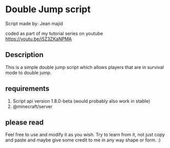 # Double Jump script

Script made by: Jean majid

coded as part of my tutorial series on youtube
https://youtu.be/i5Z3ZKaNPMA

## Description

This is a simple double jump script which allows players that are in survival mode to double jump.

## requirements

1. Script api version 1.8.0-beta (would probably also work in stable)
2. @minecraft/server

## please read

Feel free to use and modify it as you wish. Try to learn from it, not just copy and paste and maybe give some credit to me in any way shape or form. :)